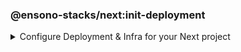 <!-- markdownlint-disable MD041 -->

### @ensono-stacks/next:init-deployment

<details>
<summary>Configure Deployment & Infra for your Next project</summary>

The deployment generator will provide all the necessary tools and setup ready to host your application in a Kubernetes Cluster. You can also choose to opt in to OpenTelemetry auto instrumentation.

## Prerequisites

An existing [Next](https://nextjs.org/) application. This may already exist if you agreed to install the infra during next:init generator.

## Usage

```bash
nx g @ensono-stacks/next:init-deployment
```

### Command line arguments

The following command line arguments are available:

| Option          | Description                            | Type              | Accepted Values | Default |
| --------------- | -------------------------------------- | ----------------- | --------------- | ------- |
| --project       | The name of the project                | nameOfApplication | string          | N/A     |
| --openTelemetry | Add OpenTelemetry auto instrumentation | boolean           | true/false      | false   |

### Generator Output

```text
├── workspace root
    ├── apps
        ├── myapp
            ├── build
                ├── helm
                ├── terraform
```

- Creates numerous files under the two folders, helm and terraform. You can then go in and update relevant parts for your use case.

- Adds following files to .gitignore

```text
'**/.terraform/*',
'*.tfstate',
'*.tfstate.*',
'crash.log',
'crash.*.log',
'override.tf',
'override.tf.json',
'*_override.tf',
'*_override.tf.json',
'.terraformrc',
'terraform.rc',
```

- installs following dev dependencies

```text
@nx-tools/nx-container
@nx-tools/container-metadata
@jscutlery/semver
```

## Understanding the Infrastructure

Azure devops configuration exists within the build folder for each new generated app project. This folder lives at root.

### build/azDevOps

`azuredevops-runner.yaml`

Here you will find the actions for triggering the pipelines. Basically, creating a PR will build as a non prod artefact and merging into main branch will build as a prod artefact, with the relevant parameter specified.

`azuredevops-stages.yaml`

This is of course the actual stages of the pipeline that are configured. Most of the detail is done via taskctl, which can found as the last task in the build job.

### taskctl

[taskctl](https://github.com/taskctl/taskctl) has been used to enable across different environments and builds. Cross platform, one single syntax.

As a rule of thumb, each task here references a target execution via Nx defined inside project.json. The flag --target is used to pass in the appropriate value.

`build/taskctl/tasks.yaml`

```yaml
helm:
  description: Lint Helm Charts
  command:
    - npx nx affected --base="$BASE_SHA" --target=helm-lint
```

`apps/myapp/project.json`

```yaml
"helm-lint":
  {
    "executor": "nx:run-commands",
    "options":
      {
        "commands": [{ "command": "helm lint", "forwardAllArgs": false }],
        "cwd": "apps/myapp/build/helm",
      },
  }
```

Hence, running the following will trigger the intended execution. The pipeline takes care of this for us.

```bash
npx nx affected --base="$BASE_SHA" --target=helm-lint
```

Following on from this, we can see various steps such as linting, building, running helm, versioning and terraform are subsequently executed.

### Helm

The configuration files for Helm Charts live inside the build folder under directory for your app, within the project

`myproject/apps/myapp/build/helm`

In the infra pipeline, the steps for Helm will begin by linting, followed by either an upgrade or install. If the Helm chart is already installed, then an upgrade occurs based on the given command. If it isn't installed, then an installation occurs instead. The command accepts a `--atomic` flag which will allow Helm to roll back to the previous release should a failure during upgrade occur. On install, this would cause the installation to fail if there were any issues.

The remaining tasks are then carried out post versioning, covered in the next section.

### Versioning

[jscutlery:semver](https://github.com/jscutlery/semver) is an Nx plugin which has been configured to automate semantic versioning and release in these projects. It follow conventional commits and is also applied to proceeding pipeline targets such as Helm charts.

### Package & Push

After versioning, our build is containerised using Docker and pushed to the set Azure registry.

Likewise, the Helm Charts are also packaged and pushed to their respective place in the Azure registry.

Finally a Github release is tagged with relevant notes using jscutlery.

### Terraform

This is the last group of tasks to run as part of the infrastructure. See `myproject/apps/myapp/build/terraform` for configuration files.

One thing to highlight is that once the Terraform apply task is completed, a Helm install will also be executed. As mentioned earlier, the default behaviour is to deploy a non-production instance when a PR is created and once the PR is merged, then the deployment is made to production.

### OpenTelemetry

OpenTelemetry is a collection of tools, APIs, and SDKs. Use it to instrument, generate, collect, and export telemetry data (metrics, logs, and traces) to help you analyse your software’s performance and behaviour.

If the generator is used with the openTelemetry option it will add auto instrumentation to the pods, and the application will start exporting default node metrics and traces.

```yaml
podAnnotations:
  instrumentation.opentelemetry.io/inject-nodejs: "true"
```

:::caution
OpenTelemetry logs are in an experimental phase, this means there is no node support at the moment, and there is no known ETA either.
:::

</details>
